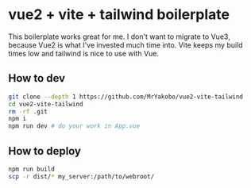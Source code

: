 # vue2 + vite + tailwind boilerplate

This boilerplate works great for me.
I don't want to migrate to Vue3, because Vue2 is what I've invested much time into.
Vite keeps my build times low and tailwind is nice to use with Vue.

## How to dev

```bash
git clone --depth 1 https://github.com/MrYakobo/vue2-vite-tailwind
cd vue2-vite-tailwind
rm -rf .git
npm i
npm run dev # do your work in App.vue
```

## How to deploy

```bash
npm run build
scp -r dist/* my_server:/path/to/webroot/
```

